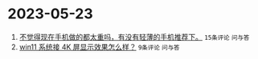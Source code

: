 # 2023-05-23

1. [不觉得现在手机做的都太重吗，有没有轻薄的手机推荐下。](https://www.v2ex.com/t/942118) `15条评论` `问与答`
1. [win11 系统接 4K 屏显示效果怎么样？](https://www.v2ex.com/t/942113) `9条评论` `问与答`
